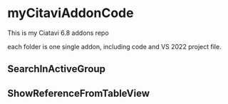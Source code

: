 # myCitaviAddonCode
 This is my Ciatavi 6.8 addons repo

each folder is one single addon, including code and VS 2022 project file.



## SearchInActiveGroup



## ShowReferenceFromTableView
